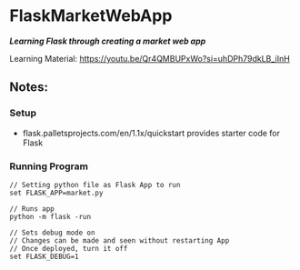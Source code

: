 # FlaskMarketWebApp
**_Learning Flask through creating a market web app_**

Learning Material: https://youtu.be/Qr4QMBUPxWo?si=uhDPh79dkLB_iInH

## Notes:
### Setup
- flask.palletsprojects.com/en/1.1x/quickstart provides starter code for Flask

### Running Program

```
// Setting python file as Flask App to run
set FLASK_APP=market.py

// Runs app
python -m flask -run

// Sets debug mode on
// Changes can be made and seen without restarting App
// Once deployed, turn it off
set FLASK_DEBUG=1
```
